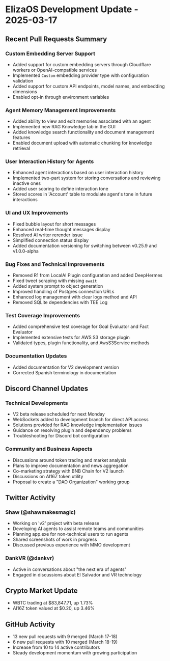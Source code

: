 # ElizaOS Development Update - 2025-03-17

## Recent Pull Requests Summary

### Custom Embedding Server Support
- Added support for custom embedding servers through Cloudflare workers or OpenAI-compatible services
- Implemented `Custom` embedding provider type with configuration validation
- Added support for custom API endpoints, model names, and embedding dimensions
- Enabled opt-in through environment variables

### Agent Memory Management Improvements
- Added ability to view and edit memories associated with an agent
- Implemented new RAG Knowledge tab in the GUI
- Added knowledge search functionality and document management features
- Enabled document upload with automatic chunking for knowledge retrieval

### User Interaction History for Agents
- Enhanced agent interactions based on user interaction history
- Implemented two-part system for storing conversations and reviewing inactive ones
- Added user scoring to define interaction tone
- Stored scores in 'Account' table to modulate agent's tone in future interactions

### UI and UX Improvements
- Fixed bubble layout for short messages
- Enhanced real-time thought messages display
- Resolved AI writer rerender issue
- Simplified connection status display
- Added documentation versioning for switching between v0.25.9 and v1.0.0-alpha

### Bug Fixes and Technical Improvements
- Removed R1 from LocalAI Plugin configuration and added DeepHermes
- Fixed tweet scraping with missing `await`
- Added system prompt to object generation
- Improved handling of Postgres connection URLs
- Enhanced log management with clear logs method and API
- Removed SQLite dependencies with TEE Log

### Test Coverage Improvements
- Added comprehensive test coverage for Goal Evaluator and Fact Evaluator
- Implemented extensive tests for AWS S3 storage plugin
- Validated types, plugin functionality, and AwsS3Service methods

### Documentation Updates
- Added documentation for V2 development version
- Corrected Spanish terminology in documentation

## Discord Channel Updates

### Technical Developments
- V2 beta release scheduled for next Monday
- WebSockets added to development branch for direct API access
- Solutions provided for RAG knowledge implementation issues
- Guidance on resolving plugin and dependency problems
- Troubleshooting for Discord bot configuration

### Community and Business Aspects
- Discussions around token trading and market analysis
- Plans to improve documentation and news aggregation
- Co-marketing strategy with BNB Chain for V2 launch
- Discussions on AI16Z token utility
- Proposal to create a "DAO Organization" working group

## Twitter Activity

### Shaw (@shawmakesmagic)
- Working on 'v2' project with beta release
- Developing AI agents to assist remote teams and communities
- Planning app.exe for non-technical users to run agents
- Shared screenshots of work in progress
- Discussed previous experience with MMO development

### DankVR (@dankvr)
- Active in conversations about "the next era of agents"
- Engaged in discussions about El Salvador and VR technology

## Crypto Market Update
- WBTC trading at $83,847.71, up 1.73%
- AI16Z token valued at $0.20, up 3.46%

## GitHub Activity
- 13 new pull requests with 9 merged (March 17-18)
- 6 new pull requests with 10 merged (March 18-19)
- Increase from 10 to 14 active contributors
- Steady development momentum with growing participation